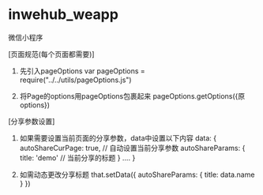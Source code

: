 # inwehub_weapp
微信小程序

[页面规范(每个页面都需要)]
1. 先引入pageOptions
    var pageOptions = require("../../utils/pageOptions.js")

2. 将Page的options用pageOptions包裹起来
    pageOptions.getOptions({原options})

[分享参数设置]
1. 如果需要设置当前页面的分享参数，data中设置以下内容
data: {
        autoShareCurPage: true,  // 自动设置当前分享参数
        autoShareParams: {
          title: 'demo'   // 当前分享的标题
        }
        ....
}

2. 如需动态更改分享标题
that.setData({
    autoShareParams: {
      title: data.name
    }
})